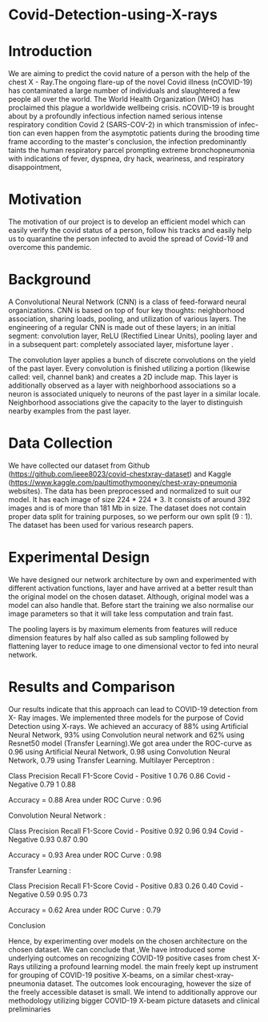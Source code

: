 # Covid-Detection-using-X-rays

# Introduction  

We are aiming to predict the covid nature of a person with the help of the chest X - Ray.The ongoing flare-up of the novel Covid illness (nCOVID-19) has contaminated a large number of individuals and slaughtered a few people all over the world. The World Health Organization (WHO) has proclaimed this plague a worldwide wellbeing crisis. nCOVID-19 is brought about by a profoundly infectious infection named serious intense respiratory condition Covid 2 (SARS-COV-2) in which transmission of infec-tion can even happen from the asymptotic patients during the brooding time frame according to the master's conclusion, the infection predominantly taints the human respiratory parcel prompting extreme bronchopneumonia with indications of fever, dyspnea, dry hack, weariness, and respiratory disappointment, 

# Motivation 
The motivation of our project is to develop an efficient model which can easily verify the covid status of a person, follow his tracks and easily help us to quarantine the person infected to avoid the spread of Covid-19 and overcome this pandemic.

# Background 

A Convolutional Neural Network (CNN) is a class of feed-forward neural organizations. CNN is based on top of four key thoughts: neighborhood association, sharing loads, pooling, and utilization of various layers. The engineering of a regular CNN is made out of these layers; in an initial segment: convolution layer, ReLU (Rectified Linear Units), pooling layer and in a subsequent part: completely associated layer, misfortune layer .

The convolution layer applies a bunch of discrete convolutions on the yield of the past layer. Every convolution is finished utilizing a portion (likewise called: veil, channel bank) and creates 
a 2D include map. This layer is additionally observed as a layer with neighborhood associations so a neuron is associated uniquely to neurons of the past layer in a similar locale. Neighborhood associations give the capacity to the layer to distinguish nearby examples from the past layer. 

# Data Collection
 
We have collected our dataset from Github (https://github.com/ieee8023/covid-chestxray-dataset) and Kaggle (https://www.kaggle.com/paultimothymooney/chest-xray-pneumonia websites). The data has been preprocessed and normalized to suit our model. It has each image of size 224 * 224 * 3. It consists of around 392 images and is of more than 181 Mb in size. The dataset does not contain proper data split for training purposes, so we perform our own split
(9 : 1). The dataset has been used for various research papers.

# Experimental Design

We have designed our network architecture by own and experimented with different activation functions, layer and have arrived at a better result than the original model on the chosen dataset. Although, original model was a model can also handle that. Before start the training we also normalise our image parameters so that it will take less computation and train fast.

The pooling layers is by maximum elements from features will reduce dimension features by half also called as sub sampling followed by flattening layer to reduce image to one dimensional vector to fed into neural network.

# Results and Comparison
Our results indicate that this approach can lead to COVID-19 detection from X- Ray images. We implemented three models for the purpose of Covid Detection using X-rays. We achieved an accuracy of 88% using Artificial Neural Network, 93% using Convolution neural network and 62% using Resnet50 model (Transfer Learning).We got area under the ROC-curve as 0.96 using Artificial Neural Network, 0.98 using Convolution Neural Network, 0.79 using Transfer Learning.
Multilayer Perceptron :

Class
Precision
Recall
F1-Score
Covid - Positive
1
0.76
0.86
Covid - Negative
0.79
1
0.88

 
 Accuracy = 0.88
Area under ROC Curve : 0.96

Convolution Neural Network :


Class
Precision
Recall
F1-Score
Covid - Positive
0.92
0.96
0.94
Covid - Negative
0.93
0.87
0.90

 
 Accuracy = 0.93
Area under ROC Curve : 0.98

Transfer Learning :

Class
Precision
Recall
F1-Score
Covid - Positive
0.83
0.26
0.40
Covid - Negative
0.59
0.95
0.73

 
 Accuracy = 0.62
Area under ROC Curve : 0.79
 
 Conclusion  

Hence, by experimenting over models on the chosen architecture on the chosen dataset. We can conclude that ,We have introduced some underlying outcomes on recognizing COVID-19 positive cases from chest X-Rays utilizing a profound learning model. the main freely kept up instrument for grouping of COVID-19 positive X-beams, on a similar chest-xray-pneumonia dataset. The outcomes look encouraging, however the size of the freely accessible dataset is small. We intend to additionally approve our methodology utilizing bigger COVID-19 X-beam picture datasets and clinical preliminaries
